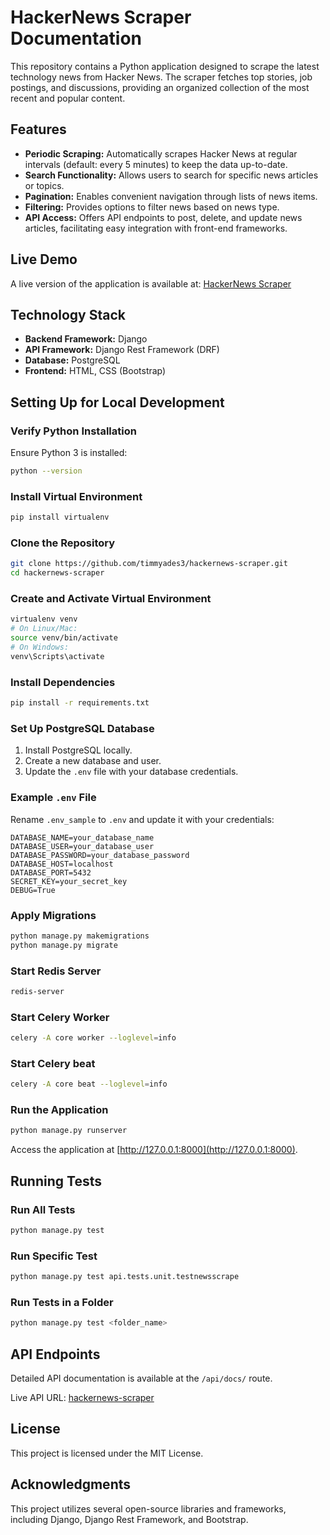 # HackerNews Scraper Documentation

This repository contains a Python application designed to scrape the latest technology news from Hacker News. The scraper fetches top stories, job postings, and discussions, providing an organized collection of the most recent and popular content.

## Features
- **Periodic Scraping:** Automatically scrapes Hacker News at regular intervals (default: every 5 minutes) to keep the data up-to-date.
- **Search Functionality:** Allows users to search for specific news articles or topics.
- **Pagination:** Enables convenient navigation through lists of news items.
- **Filtering:** Provides options to filter news based on news type.
- **API Access:** Offers API endpoints to post, delete, and update news articles, facilitating easy integration with front-end frameworks.

## Live Demo
A live version of the application is available at: [HackerNews Scraper](https://hackernews-scraper.onrender.com/)

## Technology Stack
- **Backend Framework:** Django
- **API Framework:** Django Rest Framework (DRF)
- **Database:** PostgreSQL
- **Frontend:** HTML, CSS (Bootstrap)

## Setting Up for Local Development

### Verify Python Installation
Ensure Python 3 is installed:
```bash
python --version
```

### Install Virtual Environment
```bash
pip install virtualenv
```

### Clone the Repository
```bash
git clone https://github.com/timmyades3/hackernews-scraper.git
cd hackernews-scraper
```

### Create and Activate Virtual Environment
```bash
virtualenv venv
# On Linux/Mac:
source venv/bin/activate
# On Windows:
venv\Scripts\activate
```

### Install Dependencies
```bash
pip install -r requirements.txt
```

### Set Up PostgreSQL Database
1. Install PostgreSQL locally.
2. Create a new database and user.
3. Update the `.env` file with your database credentials.

### Example `.env` File
Rename `.env_sample` to `.env` and update it with your credentials:
```
DATABASE_NAME=your_database_name
DATABASE_USER=your_database_user
DATABASE_PASSWORD=your_database_password
DATABASE_HOST=localhost
DATABASE_PORT=5432
SECRET_KEY=your_secret_key
DEBUG=True 
```

### Apply Migrations
```bash
python manage.py makemigrations
python manage.py migrate
```

### Start Redis Server
```bash
redis-server
```

### Start Celery Worker
```bash
celery -A core worker --loglevel=info
```

### Start Celery beat
```bash
celery -A core beat --loglevel=info 
```

### Run the Application
```bash
python manage.py runserver
```
Access the application at [http://127.0.0.1:8000](http://127.0.0.1:8000).

## Running Tests
### Run All Tests
```bash
python manage.py test
```

### Run Specific Test
```bash
python manage.py test api.tests.unit.testnewsscrape
```

### Run Tests in a Folder
```bash
python manage.py test <folder_name>
```

## API Endpoints
Detailed API documentation is available at the `/api/docs/` route.

Live API URL: [hackernews-scraper](https://hackernews-scraper.onrender.com/swagger/)

## License
This project is licensed under the MIT License.

## Acknowledgments
This project utilizes several open-source libraries and frameworks, including Django, Django Rest Framework, and Bootstrap.
